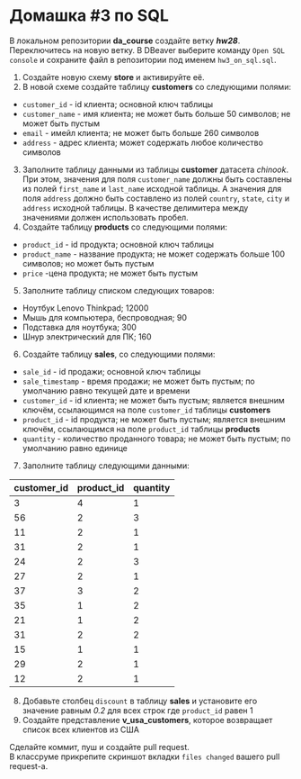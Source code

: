 # Домашка #3 по SQL  
В локальном репозитории **da_course** создайте ветку ***hw28***. Переключитесь на новую ветку. В DBeaver выберите команду `Open SQL console` и сохраните файл в репозитории под именем `hw3_on_sql.sql`.  

1. Создайте новую схему **store** и активируйте её.
2. В новой схеме создайте таблицу **customers** со следующими полями:
  * `customer_id` - id клиента; основной ключ таблицы
  * `customer_name` - имя клиента; не может быть больше 50 символов; не может быть пустым
  * `email` - имейл клиента; не может быть больше 260 символов
  * `address` - адрес клиента; может содержать любое количество символов    
3. Заполните таблицу данными из таблицы **customer** датасета *chinook*. При этом, значения для поля `customer_name` должны быть составлены из полей `first_name` и `last_name` исходной таблицы. А значения для поля `address` должно быть составлено из полей `country`, `state`, `city` и `address` исходной таблицы. В качестве делимитера между значениями должен использовать пробел.
4. Создайте таблицу **products** со следующими полями:
  * `product_id` - id продукта; основной ключ таблицы
  * `product_name` - название продукта; не может содержать больше 100 символов; но может быть пустым
  * `price` -цена продукта; не может быть пустым
5. Заполните таблицу списком следующих товаров:
  * Ноутбук Lenovo Thinkpad; 12000
  * Мышь для компьютера, беспроводная; 90
  * Подставка для ноутбука; 300
  * Шнур электрический для ПК; 160
6. Создайте таблицу **sales**, со следующими полями:
  * `sale_id` - id продажи; основной ключ таблицы
  * `sale_timestamp` - время продажи; не может быть пустым; по умолчанию равно текущей дате и времени
  * `customer_id` - id клиента; не может быть пустым; является внешним ключём, ссылающимся на поле `customer_id` таблицы **customers**
  * `product_id` - id продукта; не может быть пустым; является внешним ключём, ссылающимся на поле `product_id` таблицы **products**
  * `quantity` - количество проданного товара; не может быть пустым; по умолчанию равно единице
7. Заполните таблицу следующими данными:
  
  | customer_id | product_id | quantity |
  |-------------|------------|----------|  
  | 3           |	4          |	1        |  
  | 56          |	2          |	3        |  
  | 11          | 2          |	1        |  
  | 31          |	2          |	1        |  
  | 24          |	2          |	3        |  
  | 27          |	2          |	1        |  
  | 37          | 3          |	2        |  
  | 35          |	1          |	2        |  
  | 21          |	1          |	2        |  
  | 31          |	2          |	2        |  
  | 15          |	1          |	1        |  
  | 29          |	2          |	1        |  
  | 12          |	2          |	1        |  
  
8. Добавьте столбец `discount` в таблицу **sales** и установите его значение равным *0.2* для всех строк где `product_id` равен 1
9. Создайте представление **v_usa_customers**, которое возвращает список всех клиентов из США

Сделайте коммит, пуш и создайте pull request.  
В классруме прикрепите скриншот вкладки `files changed` вашего pull request-а.
